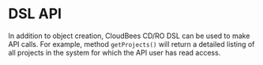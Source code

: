 # DSL API
In addition to object creation, CloudBees CD/RO DSL can be used to make API calls. For example, method `getProjects()` will return a detailed listing of all projects in the system for which the API user has read access.